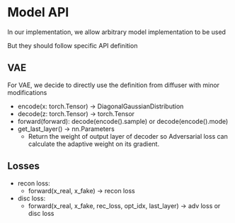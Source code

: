 # Model API

In our implementation, we allow arbitrary model implementation to be used

But they should follow specific API definition

## VAE

For VAE, we decide to directly use the definition from diffuser with minor modifications

* encode(x: torch.Tensor) -> DiagonalGaussianDistribution
* decode(z: torch.Tensor) -> torch.Tensor
* forward(forward): decode(encode().sample) or decode(encode().mode)
* get_last_layer() -> nn.Parameters
  * Return the weight of output layer of decoder so Adversarial loss can calculate the adaptive weight on its gradient.

## Losses

* recon loss:
  * forward(x_real, x_fake) -> recon loss
* disc loss:
  * forward(x_real, x_fake, rec_loss, opt_idx, last_layer) -> adv loss or disc loss
